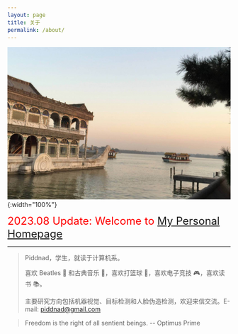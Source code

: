 ```yaml
---
layout: page
title: 关于
permalink: /about/
---
```


![](/imgs/about.jpg){:width="100%"}


<font color="red" size=5px> 2023.08 Update: Welcome to <a href="/xiaoyangkang" color="blue"> My Personal Homepage</a> </font>

****

> Piddnad，学生，就读于计算机系。
>
> 喜欢 Beatles 🎸 和古典音乐 🎹，喜欢打篮球 🏀，喜欢电子竞技 🎮，喜欢读书 📚。
>
> 主要研究方向包括机器视觉、目标检测和人脸伪造检测，欢迎来信交流。E-mail: piddnad@gmail.com


> Freedom is the right of all sentient beings.
> -- Optimus Prime